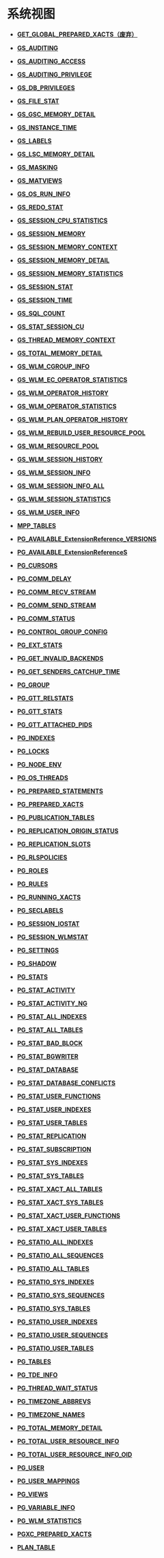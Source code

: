 # 系统视图<a name="ZH-CN_TOPIC_0289901002"></a>

-   **[GET\_GLOBAL\_PREPARED\_XACTS（废弃）](GET_GLOBAL_PREPARED_XACTS_废弃.md)**  

-   **[GS\_AUDITING](GS_AUDITING.md)**  

-   **[GS\_AUDITING\_ACCESS](GS_AUDITING_ACCESS.md)**  

-   **[GS\_AUDITING\_PRIVILEGE](GS_AUDITING_PRIVILEGE.md)**  

-   **[GS\_DB\_PRIVILEGES](GS_DB_PRIVILEGES.md)**  

-   **[GS\_FILE\_STAT](GS_FILE_STAT.md)**  

-   **[GS\_GSC\_MEMORY\_DETAIL](GS_GSC_MEMORY_DETAIL.md)**  

-   **[GS\_INSTANCE\_TIME](GS_INSTANCE_TIME.md)**  

-   **[GS\_LABELS](GS_LABELS.md)**  

-   **[GS\_LSC\_MEMORY\_DETAIL](GS_LSC_MEMORY_DETAIL.md)**  

-   **[GS\_MASKING](GS_MASKING.md)**  

-   **[GS\_MATVIEWS](GS_MATVIEWS.md)**  

-   **[GS\_OS\_RUN\_INFO](GS_OS_RUN_INFO.md)**  

-   **[GS\_REDO\_STAT](GS_REDO_STAT.md)**  

-   **[GS\_SESSION\_CPU\_STATISTICS](GS_SESSION_CPU_STATISTICS.md)**  

-   **[GS\_SESSION\_MEMORY](GS_SESSION_MEMORY.md)**  

-   **[GS\_SESSION\_MEMORY\_CONTEXT](GS_SESSION_MEMORY_CONTEXT.md)**  

-   **[GS\_SESSION\_MEMORY\_DETAIL](GS_SESSION_MEMORY_DETAIL.md)**  

-   **[GS\_SESSION\_MEMORY\_STATISTICS](GS_SESSION_MEMORY_STATISTICS.md)**  

-   **[GS\_SESSION\_STAT](GS_SESSION_STAT.md)**  

-   **[GS\_SESSION\_TIME](GS_SESSION_TIME.md)**  

-   **[GS\_SQL\_COUNT](GS_SQL_COUNT.md)**  

-   **[GS\_STAT\_SESSION\_CU](GS_STAT_SESSION_CU.md)**  

-   **[GS\_THREAD\_MEMORY\_CONTEXT](GS_THREAD_MEMORY_CONTEXT.md)**  

-   **[GS\_TOTAL\_MEMORY\_DETAIL](GS_TOTAL_MEMORY_DETAIL.md)**  

-   **[GS\_WLM\_CGROUP\_INFO](GS_WLM_CGROUP_INFO.md)**  

-   **[GS\_WLM\_EC\_OPERATOR\_STATISTICS](GS_WLM_EC_OPERATOR_STATISTICS.md)**  

-   **[GS\_WLM\_OPERATOR\_HISTORY](GS_WLM_OPERATOR_HISTORY.md)**  

-   **[GS\_WLM\_OPERATOR\_STATISTICS](GS_WLM_OPERATOR_STATISTICS.md)**  

-   **[GS\_WLM\_PLAN\_OPERATOR\_HISTORY](GS_WLM_PLAN_OPERATOR_HISTORY.md)**  

-   **[GS\_WLM\_REBUILD\_USER\_RESOURCE\_POOL](GS_WLM_REBUILD_USER_RESOURCE_POOL.md)**  

-   **[GS\_WLM\_RESOURCE\_POOL](GS_WLM_RESOURCE_POOL.md)**  

-   **[GS\_WLM\_SESSION\_HISTORY](GS_WLM_SESSION_HISTORY.md)**  

-   **[GS\_WLM\_SESSION\_INFO](GS_WLM_SESSION_INFO.md)**  

-   **[GS\_WLM\_SESSION\_INFO\_ALL](GS_WLM_SESSION_INFO_ALL.md)**  

-   **[GS\_WLM\_SESSION\_STATISTICS](GS_WLM_SESSION_STATISTICS.md)**  

-   **[GS\_WLM\_USER\_INFO](GS_WLM_USER_INFO.md)**  

-   **[MPP\_TABLES](MPP_TABLES.md)**  

-   **[PG\_AVAILABLE\_ExtensionReference\_VERSIONS](PG_AVAILABLE_ExtensionReference_VERSIONS.md)**  

-   **[PG\_AVAILABLE\_ExtensionReferenceS](PG_AVAILABLE_ExtensionReferenceS.md)**  

-   **[PG\_CURSORS](PG_CURSORS.md)**  

-   **[PG\_COMM\_DELAY](PG_COMM_DELAY.md)**  

-   **[PG\_COMM\_RECV\_STREAM](PG_COMM_RECV_STREAM.md)**  

-   **[PG\_COMM\_SEND\_STREAM](PG_COMM_SEND_STREAM.md)**  

-   **[PG\_COMM\_STATUS](PG_COMM_STATUS.md)**  

-   **[PG\_CONTROL\_GROUP\_CONFIG](PG_CONTROL_GROUP_CONFIG.md)**  

-   **[PG\_EXT\_STATS](PG_EXT_STATS.md)**  

-   **[PG\_GET\_INVALID\_BACKENDS](PG_GET_INVALID_BACKENDS.md)**  

-   **[PG\_GET\_SENDERS\_CATCHUP\_TIME](PG_GET_SENDERS_CATCHUP_TIME.md)**  

-   **[PG\_GROUP](PG_GROUP.md)**  

-   **[PG\_GTT\_RELSTATS](PG_GTT_RELSTATS.md)**  

-   **[PG\_GTT\_STATS](PG_GTT_STATS.md)**  

-   **[PG\_GTT\_ATTACHED\_PIDS](PG_GTT_ATTACHED_PIDS.md)**  

-   **[PG\_INDEXES](PG_INDEXES.md)**  

-   **[PG\_LOCKS](PG_LOCKS.md)**  

-   **[PG\_NODE\_ENV](PG_NODE_ENV.md)**  

-   **[PG\_OS\_THREADS](PG_OS_THREADS.md)**  

-   **[PG\_PREPARED\_STATEMENTS](PG_PREPARED_STATEMENTS.md)**  

-   **[PG\_PREPARED\_XACTS](PG_PREPARED_XACTS.md)**  

-   **[PG\_PUBLICATION\_TABLES](PG_PUBLICATION_TABLES.md)**  

-   **[PG\_REPLICATION\_ORIGIN\_STATUS](PG_REPLICATION_ORIGIN_STATUS.md)**  

-   **[PG\_REPLICATION\_SLOTS](PG_REPLICATION_SLOTS.md)**  

-   **[PG\_RLSPOLICIES](PG_RLSPOLICIES.md)**  

-   **[PG\_ROLES](PG_ROLES.md)**  

-   **[PG\_RULES](PG_RULES.md)**  

-   **[PG\_RUNNING\_XACTS](PG_RUNNING_XACTS.md)**  

-   **[PG\_SECLABELS](PG_SECLABELS.md)**  

-   **[PG\_SESSION\_IOSTAT](PG_SESSION_IOSTAT.md)**  

-   **[PG\_SESSION\_WLMSTAT](PG_SESSION_WLMSTAT.md)**  

-   **[PG\_SETTINGS](PG_SETTINGS.md)**  

-   **[PG\_SHADOW](PG_SHADOW.md)**  

-   **[PG\_STATS](PG_STATS.md)**  

-   **[PG\_STAT\_ACTIVITY](PG_STAT_ACTIVITY.md)**  

-   **[PG\_STAT\_ACTIVITY\_NG](PG_STAT_ACTIVITY_NG.md)**  

-   **[PG\_STAT\_ALL\_INDEXES](PG_STAT_ALL_INDEXES.md)**  

-   **[PG\_STAT\_ALL\_TABLES](PG_STAT_ALL_TABLES.md)**  

-   **[PG\_STAT\_BAD\_BLOCK](PG_STAT_BAD_BLOCK.md)**  

-   **[PG\_STAT\_BGWRITER](PG_STAT_BGWRITER.md)**  

-   **[PG\_STAT\_DATABASE](PG_STAT_DATABASE.md)**  

-   **[PG\_STAT\_DATABASE\_CONFLICTS](PG_STAT_DATABASE_CONFLICTS.md)**  

-   **[PG\_STAT\_USER\_FUNCTIONS](PG_STAT_USER_FUNCTIONS.md)**  

-   **[PG\_STAT\_USER\_INDEXES](PG_STAT_USER_INDEXES.md)**  

-   **[PG\_STAT\_USER\_TABLES](PG_STAT_USER_TABLES.md)**  

-   **[PG\_STAT\_REPLICATION](PG_STAT_REPLICATION.md)**  

-   **[PG\_STAT\_SUBSCRIPTION](PG_STAT_SUBSCRIPTION.md)**  

-   **[PG\_STAT\_SYS\_INDEXES](PG_STAT_SYS_INDEXES.md)**  

-   **[PG\_STAT\_SYS\_TABLES](PG_STAT_SYS_TABLES.md)**  

-   **[PG\_STAT\_XACT\_ALL\_TABLES](PG_STAT_XACT_ALL_TABLES.md)**  

-   **[PG\_STAT\_XACT\_SYS\_TABLES](PG_STAT_XACT_SYS_TABLES.md)**  

-   **[PG\_STAT\_XACT\_USER\_FUNCTIONS](PG_STAT_XACT_USER_FUNCTIONS.md)**  

-   **[PG\_STAT\_XACT\_USER\_TABLES](PG_STAT_XACT_USER_TABLES.md)**  

-   **[PG\_STATIO\_ALL\_INDEXES](PG_STATIO_ALL_INDEXES.md)**  

-   **[PG\_STATIO\_ALL\_SEQUENCES](PG_STATIO_ALL_SEQUENCES.md)**  

-   **[PG\_STATIO\_ALL\_TABLES](PG_STATIO_ALL_TABLES.md)**  

-   **[PG\_STATIO\_SYS\_INDEXES](PG_STATIO_SYS_INDEXES.md)**  

-   **[PG\_STATIO\_SYS\_SEQUENCES](PG_STATIO_SYS_SEQUENCES.md)**  

-   **[PG\_STATIO\_SYS\_TABLES](PG_STATIO_SYS_TABLES.md)**  

-   **[PG\_STATIO\_USER\_INDEXES](PG_STATIO_USER_INDEXES.md)**  

-   **[PG\_STATIO\_USER\_SEQUENCES](PG_STATIO_USER_SEQUENCES.md)**  

-   **[PG\_STATIO\_USER\_TABLES](PG_STATIO_USER_TABLES.md)**  

-   **[PG\_TABLES](PG_TABLES.md)**  

-   **[PG\_TDE\_INFO](PG_TDE_INFO.md)**  

-   **[PG\_THREAD\_WAIT\_STATUS](PG_THREAD_WAIT_STATUS.md)**  

-   **[PG\_TIMEZONE\_ABBREVS](PG_TIMEZONE_ABBREVS.md)**  

-   **[PG\_TIMEZONE\_NAMES](PG_TIMEZONE_NAMES.md)**  

-   **[PG\_TOTAL\_MEMORY\_DETAIL](PG_TOTAL_MEMORY_DETAIL.md)**  

-   **[PG\_TOTAL\_USER\_RESOURCE\_INFO](PG_TOTAL_USER_RESOURCE_INFO.md)**  

-   **[PG\_TOTAL\_USER\_RESOURCE\_INFO\_OID](PG_TOTAL_USER_RESOURCE_INFO_OID.md)**  

-   **[PG\_USER](PG_USER.md)**  

-   **[PG\_USER\_MAPPINGS](PG_USER_MAPPINGS.md)**  

-   **[PG\_VIEWS](PG_VIEWS.md)**  

-   **[PG\_VARIABLE\_INFO](PG_VARIABLE_INFO.md)**  

-   **[PG\_WLM\_STATISTICS](PG_WLM_STATISTICS.md)**  

-   **[PGXC\_PREPARED\_XACTS](PGXC_PREPARED_XACTS.md)**  

-   **[PLAN\_TABLE](PLAN_TABLE.md)**  


